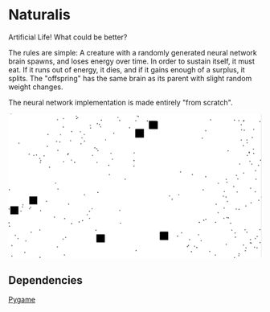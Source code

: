 # Naturalis

Artificial Life! What could be better?

The rules are simple:
A creature with a randomly generated neural network brain spawns, and loses energy over time. In order to sustain itself, it must eat.
If it runs out of energy, it dies, and if it gains enough of a surplus, it splits. The "offspring" has the same brain as its parent with
slight random weight changes.

The neural network implementation is made entirely "from scratch".

![image](https://raw.githubusercontent.com/Henfau/Naturalis/master/naturalisScreenshot.PNG?token=AZgp0KivPyDqXKnFzmk5QapAamf7c6Fhks5bnOfYwA%3D%3D)

## Dependencies
[Pygame](https://github.com/pygame/pygame)
